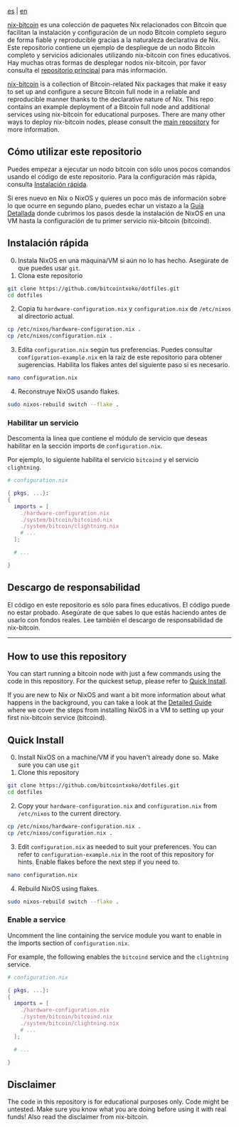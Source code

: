 [es](#cómo-utilizar-este-repositorio) | [en](#how-to-use-this-repository)

[nix-bitcoin](https://github.com/fort-nix/nix-bitcoin) es una colección de paquetes Nix relacionados con Bitcoin que facilitan la instalación y configuración de un nodo Bitcoin completo seguro de forma fiable y reproducible gracias a la naturaleza declarativa de Nix. Este repositorio contiene un ejemplo de despliegue de un nodo Bitcoin completo y servicios adicionales utilizando nix-bitcoin con fines educativos. Hay muchas otras formas de desplegar nodos nix-bitcoin, por favor consulta el [repositorio principal](https://github.com/fort-nix/nix-bitcoin/blob/master/docs/install.md) para más información.

[nix-bitcoin](https://github.com/fort-nix/nix-bitcoin) is a collection of Bitcoin-related Nix packages that make it easy to set up and configure a secure Bitcoin full node in a reliable and reproducible manner thanks to the declarative nature of Nix. This repo contains an example deployment of a Bitcoin full node and additional services using nix-bitcoin for educational purposes. There are many other ways to deploy nix-bitcoin nodes, please consult the [main repository](https://github.com/fort-nix/nix-bitcoin/blob/master/docs/install.md) for more information.

## Cómo utilizar este repositorio

Puedes empezar a ejecutar un nodo bitcoin con sólo unos pocos comandos usando el código de este repositorio. Para la configuración más rápida, consulta [Instalación rápida](#quick-install).

Si eres nuevo en Nix o NixOS y quieres un poco más de información sobre lo que ocurre en segundo plano, puedes echar un vistazo a la [Guía Detallada](https://github.com/bitcointxoko/guides/blob/main/es/nix-bitcoin-01.md) donde cubrimos los pasos desde la instalación de NixOS en una VM hasta la configuración de tu primer servicio nix-bitcoin (bitcoind).

## Instalación rápida

0. Instala NixOS en una máquina/VM si aún no lo has hecho. Asegúrate de que puedes usar `git`.
1. Clona este repositorio

```bash
git clone https://github.com/bitcointxoko/dotfiles.git
cd dotfiles
```

2. Copia tu `hardware-configuration.nix` y `configuration.nix` de `/etc/nixos` al directorio actual.

```bash
cp /etc/nixos/hardware-configuration.nix .
cp /etc/nixos/configuration.nix .
```

3. Edita `configuration.nix` según tus preferencias. Puedes consultar `configuration-example.nix` en la raíz de este repositorio para obtener sugerencias. Habilita los flakes antes del siguiente paso si es necesario.

```bash
nano configuration.nix
```

4. Reconstruye NixOS usando flakes.

```bash
sudo nixos-rebuild switch --flake .
```

### Habilitar un servicio

Descomenta la línea que contiene el módulo de servicio que deseas habilitar en la sección imports de `configuration.nix`.

Por ejemplo, lo siguiente habilita el servicio `bitcoind` y el servicio `clightning`.

```nix
# configuration.nix

{ pkgs, ...}:
{
  imports = [
    ./hardware-configuration.nix
    ./system/bitcoin/bitcoind.nix
    ./system/bitcoin/clightning.nix
    # ...
  ];

  # ...

}
```

## Descargo de responsabilidad

El código en este repositorio es sólo para fines educativos. El código puede no estar probado. Asegúrate de que sabes lo que estás haciendo antes de usarlo con fondos reales. Lee también el descargo de responsabilidad de nix-bitcoin.

---

## How to use this repository

You can start running a bitcoin node with just a few commands using the code in this repository. For the quickest setup, please refer to [Quick Install](#quick-install).

If you are new to Nix or NixOS and want a bit more information about what happens in the background, you can take a look at the [Detailed Guide](https://github.com/bitcointxoko/guides/blob/main/en/nix-bitcoin-01.md) where we cover the steps from installing NixOS in a VM to setting up your first nix-bitcoin service (bitcoind).

## Quick Install

0. Install NixOS on a machine/VM if you haven't already done so. Make sure you can use `git`
1. Clone this repository

```bash
git clone https://github.com/bitcointxoko/dotfiles.git
cd dotfiles
```

2. Copy your `hardware-configuration.nix` and `configuration.nix` from `/etc/nixos` to the current directory.

```bash
cp /etc/nixos/hardware-configuration.nix .
cp /etc/nixos/configuration.nix .
```

3. Edit `configuration.nix` as needed to suit your preferences. You can refer to `configuration-example.nix` in the root of this repository for hints. Enable flakes before the next step if you need to.

```bash
nano configuration.nix
```

4. Rebuild NixOS using flakes.

```bash
sudo nixos-rebuild switch --flake .
```

### Enable a service

Uncomment the line containing the service module you want to enable in the imports section of `configuration.nix`.

For example, the following enables the `bitcoind` service and the `clightning` service.

```nix
# configuration.nix

{ pkgs, ...}:
{
  imports = [
    ./hardware-configuration.nix
    ./system/bitcoin/bitcoind.nix
    ./system/bitcoin/clightning.nix
    # ...
  ];

  # ...

}
```

## Disclaimer

The code in this repository is for educational purposes only. Code might be untested. Make sure you know what you are doing before using it with real funds! Also read the disclaimer from nix-bitcoin.
